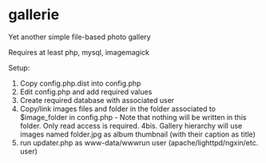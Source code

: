 # gallerie
Yet another simple file-based photo gallery

Requires at least php, mysql, imagemagick

Setup:
1. Copy config.php.dist into config.php
2. Edit config.php and add required values
3. Create required database with associated user
4. Copy/link images files and folder in the folder associated to $image_folder in config.php - Note that nothing will be written in this folder. Only read access is required.
4bis. Gallery hierarchy will use images named folder.jpg as album thumbnail (with their caption as title) 
5. run updater.php as www-data/wwwrun user (apache/lighttpd/ngxin/etc. user)

